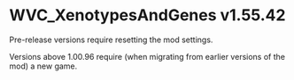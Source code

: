 # WVC_XenotypesAndGenes v1.55.42
 
Pre-release versions require resetting the mod settings.

Versions above 1.00.96 require (when migrating from earlier versions of the mod) a new game.